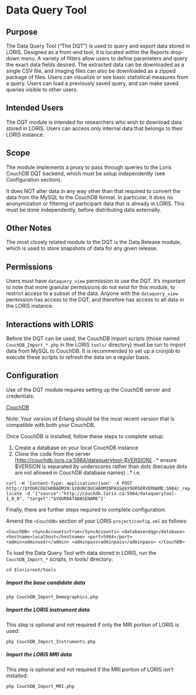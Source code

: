 # Data Query Tool

## Purpose
The Data Query Tool (“The DQT”) is used to query and export data stored in LORIS. Designed as a front-end tool, it is located within the Reports drop-down menu. A variety of filters allow users to define parameters and query the exact data fields desired. The extracted data can be downloaded as a single CSV file, and imaging files can also be downloaded as a zipped package of files. Users can visualize or see basic statistical measures from a query. Users can load a previously saved query, and can make saved queries visible to other users.

## Intended Users
The DQT module is intended for researchers who wish to download data stored in LORIS. Users can access only internal data that belongs to their LORIS instance. 

## Scope
The module implements a proxy to pass through queries to the Loris CouchDB DQT backend, which must be setup independently (see Configuration section).

It does NOT alter data in any way other than that required to convert the data from the MySQL to the CouchDB format. In particular, it does no anonymization or filtering of participant data that is already in LORIS. This must be done independently, before distributing data externally.

## Other Notes
The most closely related module to the DQT is the Data Release module, which is used to store snapshots of data for any given release. 

## Permissions
Users must have `dataquery_view` permission to use the DQT. It’s important to note that more granular permissions do not exist for this module, to restrict access to a subset of the data. Anyone with the `dataquery_view` permission has access to the DQT, and therefore has access to all data in the LORIS instance. 

## Interactions with LORIS
Before the DQT can be used, the CouchDB import scripts (those named `CouchDB_Import_*.php` in the LORIS `tools/` directory) must be run to import data from MySQL to CouchDB. It is recommended to set up a cronjob to execute these scripts to refresh the data on a regular basis. 

## Configuration
Use of the DQT module requires setting up the CouchDB server and credentials:

[CouchDB](http://couchdb.apache.org)

Note: Your version of Erlang should be the most recent version that is compatible with both your CouchDB.

Once CouchDB is installed, follow these steps to complete setup:

1. Create a database on your local CouchDB instance
2. Clone the code from the server [http://couchdb.loris.ca:5984/dataquerytool-$VERSION]
..* ensure $VERSION is separated by underscores rather than dots (because dots are not allowed in CouchDB database names)
..* i.e.

`
curl -H 'Content-Type: application/json' -X POST http://$YOURCOUCHDBADMIN:$YOURCOUCHADMINPASS@$YOURSERVERNAME:5984/_replicate -d '{"source":"http://couchdb.loris.ca:5984/dataquerytool-1_0_0", "target":"$YOURDATABASENAME"}'
`

Finally, there are further steps required to complete configuration:

Amend the `<CouchDB>` section of your LORIS `project/config.xml` as follows:

`
<CouchDB>
    <SyncAccounts>true</SyncAccounts>
    <database>dqg</database>
    <hostname>localhost</hostname>
    <port>5984</port>
    <admin>adminuser</admin>
    <adminpass>adminpass</adminpass>
</CouchDB>
`

To load the Data Query Tool with data stored in LORIS, run the `CouchDB_Import_*` scripts, in tools/ directory: 

`
cd $lorisroot/tools
`

##### Import the base candidate data
`php CouchDB_Import_Demographics.php`

##### Import the LORIS instrument data
This step is optional and not required if only the MRI portion of LORIS is used:

`
php CouchDB_Import_Instruments.php
`

##### Import the LORIS MRI data
This step is optional and not required if the MRI portion of LORIS isn't installed:

`
php CouchDB_Import_MRI.php
`


